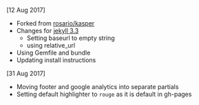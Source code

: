 [12 Aug 2017]
* Forked from [rosario/kasper](https://github.com/rosario/kasper)
* Changes for [jekyll 3.3](https://jekyllrb.com/news/2016/10/06/jekyll-3-3-is-here/)
  * Setting baseurl to empty string
  * using relative_url
* Using Gemfile and bundle
* Updating install instructions

[31 Aug 2017]
* Moving footer and google analytics into separate partials
* Setting default highlighter to `rouge` as it is default in gh-pages
